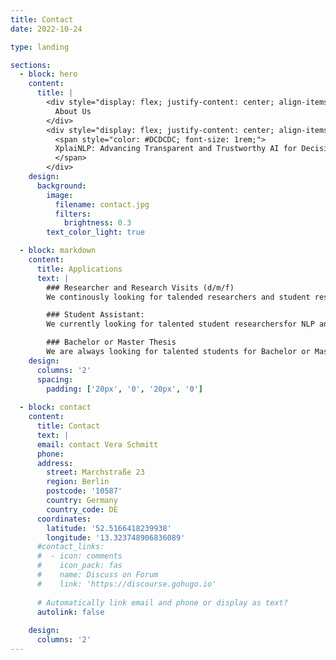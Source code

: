 ```yaml
---
title: Contact
date: 2022-10-24

type: landing

sections:
  - block: hero
    content:
      title: |
        <div style="display: flex; justify-content: center; align-items: center; text-align: center; height: 10vh;">
          About Us
        </div>
        <div style="display: flex; justify-content: center; align-items: center; text-align: center; height: 10vh;">
          <span style="color: #DCDCDC; font-size: 1rem;">
          XplaiNLP: Advancing Transparent and Trustworthy AI for Decision Support in High-Stakes Domains
          </span>
        </div>
    design:
      background:
        image: 
          filename: contact.jpg
          filters:
            brightness: 0.3
        text_color_light: true

  - block: markdown
    content:
      title: Applications
      text: |
        ### Researcher and Research Visits (d/m/f)
        We continously looking for talended researchers and student researchers and open positions are posted below. We also offer the opportunity doing research stays with us concerning the topics NLP/LLMs/MLLMs, XAI, HCI and legal enquiries. 

        ### Student Assistant:
        We currently looking for talented student researchersfor NLP and RAG tasks - please check the [job opening](https://www.jobs.tu-berlin.de/en/job-postings/192539) for the open positions (80h/month - deadline 20.03.2025).

        ### Bachelor or Master Thesis
        We are always looking for talented students for Bachelor or Master Thesis. Please check the [website](https://www.tu.berlin/en/qu/study-and-teaching/theses) for more information.
    design:
      columns: '2'
      spacing:
        padding: ['20px', '0', '20px', '0']
  
  - block: contact
    content:
      title: Contact
      text: |
      email: contact Vera Schmitt
      phone: 
      address:
        street: Marchstraße 23
        region: Berlin
        postcode: '10587'
        country: Germany
        country_code: DE
      coordinates:
        latitude: '52.5166418239938'
        longitude: '13.323748906836089'
      #contact_links:
      #  - icon: comments
      #    icon_pack: fas
      #    name: Discuss on Forum
      #    link: 'https://discourse.gohugo.io'
    
      # Automatically link email and phone or display as text?
      autolink: false
    
    design:
      columns: '2'
---
```

